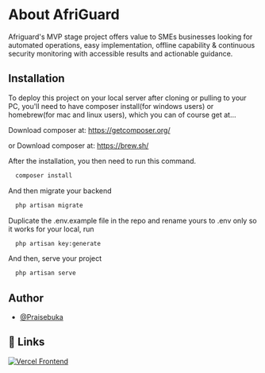 #  About AfriGuard

Afriguard's MVP stage project offers value to SMEs businesses looking for automated operations, easy implementation, offline capability & continuous security monitoring with accessible results and actionable guidance.

## Installation

To deploy this project on your local server after cloning or pulling to your PC, you'll need to have composer install(for windows users) or homebrew(for mac and linux users), which you can of course get at...

Download composer at: https://getcomposer.org/

or
Download composer at: https://brew.sh/

After the installation, you then need to run this command.

```bash
  composer install 
```

And then migrate your backend

```bash
  php artisan migrate 
```

Duplicate the .env.example file in the repo and rename yours to .env only so it works for your local, run 


```bash
  php artisan key:generate
```

And then, serve your project


```bash
  php artisan serve
```


## Author

- [@Praisebuka]('https://github.com/Praisebuka')


## 🔗 Links
[![Vercel Frontend](https://img.shields.io/badge/my_portfolio-000?style=for-the-badge&logo=ko-fi&logoColor=white)](https://afriguard-frontend.vercel.app)

